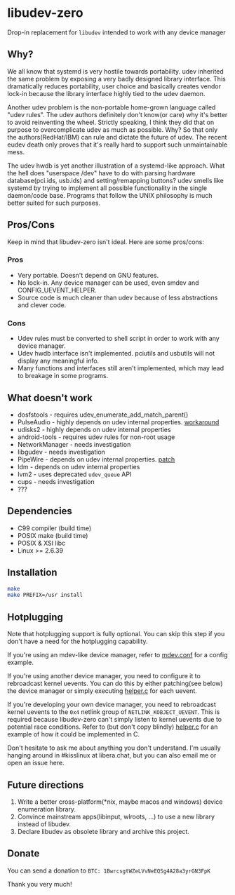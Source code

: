 # libudev-zero

Drop-in replacement for `libudev` intended to work with any device manager

## Why?

We all know that systemd is very hostile towards portability. udev inherited
the same problem by exposing a very badly designed library interface. This
dramatically reduces portability, user choice and basically creates vendor
lock-in because the library interface highly tied to the udev daemon.

Another udev problem is the non-portable home-grown language called "udev
rules".  The udev authors definitely don't know(or care) why it's better to
avoid reinventing the wheel. Strictly speaking, I think they did that on
purpose to overcomplicate udev as much as possible. Why? So that only the
authors(RedHat/IBM) can rule and dictate the future of udev. The recent eudev
death only proves that it's really hard to support such unmaintainable mess.

The udev hwdb is yet another illustration of a systemd-like approach. What the
hell does "userspace /dev" have to do with parsing hardware database(pci.ids,
usb.ids) and setting/remapping buttons? udev smells like systemd by trying to
implement all possible functionality in the single daemon/code base. Programs
that follow the UNIX philosophy is much better suited for such purposes.

## Pros/Cons

Keep in mind that libudev-zero isn't ideal. Here are some pros/cons:

### Pros

* Very portable. Doesn't depend on GNU features.
* No lock-in. Any device manager can be used, even smdev and CONFIG_UEVENT_HELPER.
* Source code is much cleaner than udev because of less abstractions and clever code.

### Cons

* Udev rules must be converted to shell script in order to work with any device manager.
* Udev hwdb interface isn't implemented. pciutils and usbutils will not display any meaningful info.
* Many functions and interfaces still aren't implemented, which may lead to breakage in some programs.

## What doesn't work

* dosfstools - requires udev_enumerate_add_match_parent()
* PulseAudio - highly depends on udev internal properties. [workaround](https://gist.github.com/capezotte/03ee5548218e819b06459819bb120b4b#pulseaudio)
* udisks2 - highly depends on udev internal properties
* android-tools - requires udev rules for non-root usage
* NetworkManager - needs investigation
* libgudev - needs investigation
* PipeWire - depends on udev internal properties. [patch](https://github.com/illiliti/libudev-zero/issues/26#issuecomment-1848802791)
* ldm - depends on udev internal properties
* lvm2 - uses deprecated `udev_queue` API
* cups - needs investigation
* ???

## Dependencies

* C99 compiler (build time)
* POSIX make (build time)
* POSIX & XSI libc
* Linux >= 2.6.39

## Installation

```sh
make
make PREFIX=/usr install
```

## Hotplugging

Note that hotplugging support is fully optional. You can skip
this step if you don't have a need for the hotplugging capability.

If you're using an mdev-like device manager, refer to [mdev.conf](contrib/mdev.conf)
for a config example.

If you're using another device manager, you need to configure it to rebroadcast
kernel uevents. You can do this by either patching(see below) the device manager
or simply executing [helper.c](contrib/helper.c) for each uevent.

If you're developing your own device manager, you need to rebroadcast kernel
uevents to the `0x4` netlink group of `NETLINK_KOBJECT_UEVENT`. This is required
because libudev-zero can't simply listen to kernel uevents due to potential
race conditions. Refer to (but don't copy blindly) [helper.c](contrib/helper.c)
for an example of how it could be implemented in C.

Don't hesitate to ask me about anything you don't understand. I'm usually hanging
around in #kisslinux at libera.chat, but you can also email me or open an issue here.

## Future directions

1. Write a better cross-platform(*nix, maybe macos and windows) device enumeration library.
2. Convince mainstream apps(libinput, wlroots, ...) to use a new library instead of libudev.
3. Declare libudev as obsolete library and archive this project.

## Donate

You can send a donation to `BTC: 1BwrcsgtWZeLVvNeEQSg4A28a3yrGN3FpK`

Thank you very much!

